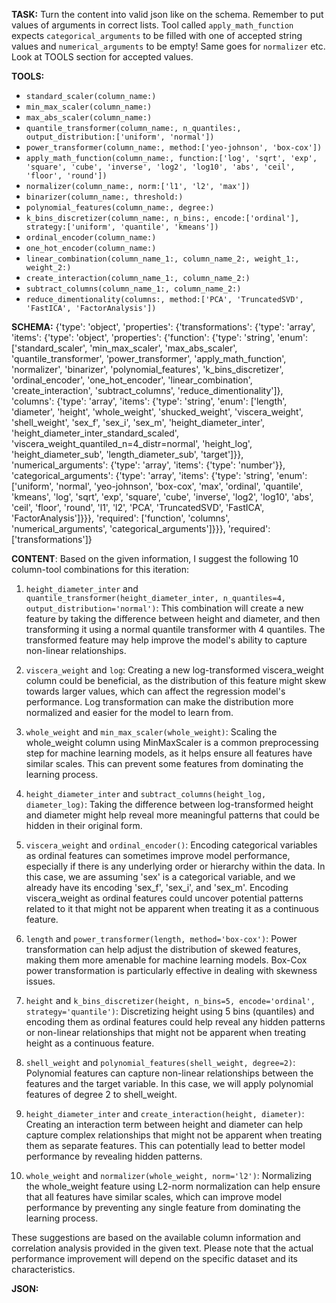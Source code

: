 **TASK:**
Turn the content into valid json like on the schema.
Remember to put values of arguments in correct lists.
Tool called `apply_math_function` expects `categorical_arguments` to be filled with one of accepted string values and `numerical_arguments` to be empty! Same goes for `normalizer` etc. Look at TOOLS section for accepted values.

**TOOLS:**
- `standard_scaler(column_name:)`
- `min_max_scaler(column_name:)`
- `max_abs_scaler(column_name:)`
- `quantile_transformer(column_name:, n_quantiles:, output_distribution:['uniform', 'normal'])`
- `power_transformer(column_name:, method:['yeo-johnson', 'box-cox'])`
- `apply_math_function(column_name:, function:['log', 'sqrt', 'exp', 'square', 'cube', 'inverse', 'log2', 'log10', 'abs', 'ceil', 'floor', 'round'])`
- `normalizer(column_name:, norm:['l1', 'l2', 'max'])`
- `binarizer(column_name:, threshold:)`
- `polynomial_features(column_name:, degree:)`
- `k_bins_discretizer(column_name:, n_bins:, encode:['ordinal'], strategy:['uniform', 'quantile', 'kmeans'])`
- `ordinal_encoder(column_name:)`
- `one_hot_encoder(column_name:)`
- `linear_combination(column_name_1:, column_name_2:, weight_1:, weight_2:)`
- `create_interaction(column_name_1:, column_name_2:)`
- `subtract_columns(column_name_1:, column_name_2:)`
- `reduce_dimentionality(columns:, method:['PCA', 'TruncatedSVD', 'FastICA', 'FactorAnalysis'])`

**SCHEMA:**
{'type': 'object', 'properties': {'transformations': {'type': 'array', 'items': {'type': 'object', 'properties': {'function': {'type': 'string', 'enum': ['standard_scaler', 'min_max_scaler', 'max_abs_scaler', 'quantile_transformer', 'power_transformer', 'apply_math_function', 'normalizer', 'binarizer', 'polynomial_features', 'k_bins_discretizer', 'ordinal_encoder', 'one_hot_encoder', 'linear_combination', 'create_interaction', 'subtract_columns', 'reduce_dimentionality']}, 'columns': {'type': 'array', 'items': {'type': 'string', 'enum': ['length', 'diameter', 'height', 'whole_weight', 'shucked_weight', 'viscera_weight', 'shell_weight', 'sex_f', 'sex_i', 'sex_m', 'height_diameter_inter', 'height_diameter_inter_standard_scaled', 'viscera_weight_quantiled_n=4_distr=normal', 'height_log', 'height_diameter_sub', 'length_diameter_sub', 'target']}}, 'numerical_arguments': {'type': 'array', 'items': {'type': 'number'}}, 'categorical_arguments': {'type': 'array', 'items': {'type': 'string', 'enum': ['uniform', 'normal', 'yeo-johnson', 'box-cox', 'max', 'ordinal', 'quantile', 'kmeans', 'log', 'sqrt', 'exp', 'square', 'cube', 'inverse', 'log2', 'log10', 'abs', 'ceil', 'floor', 'round', 'l1', 'l2', 'PCA', 'TruncatedSVD', 'FastICA', 'FactorAnalysis']}}}, 'required': ['function', 'columns', 'numerical_arguments', 'categorical_arguments']}}}, 'required': ['transformations']}

**CONTENT**:
 Based on the given information, I suggest the following 10 column-tool combinations for this iteration:

1. `height_diameter_inter` and `quantile_transformer(height_diameter_inter, n_quantiles=4, output_distribution='normal')`: This combination will create a new feature by taking the difference between height and diameter, and then transforming it using a normal quantile transformer with 4 quantiles. The transformed feature may help improve the model's ability to capture non-linear relationships.

2. `viscera_weight` and `log`: Creating a new log-transformed viscera_weight column could be beneficial, as the distribution of this feature might skew towards larger values, which can affect the regression model's performance. Log transformation can make the distribution more normalized and easier for the model to learn from.

3. `whole_weight` and `min_max_scaler(whole_weight)`: Scaling the whole_weight column using MinMaxScaler is a common preprocessing step for machine learning models, as it helps ensure all features have similar scales. This can prevent some features from dominating the learning process.

4. `height_diameter_inter` and `subtract_columns(height_log, diameter_log)`: Taking the difference between log-transformed height and diameter might help reveal more meaningful patterns that could be hidden in their original form.

5. `viscera_weight` and `ordinal_encoder()`: Encoding categorical variables as ordinal features can sometimes improve model performance, especially if there is any underlying order or hierarchy within the data. In this case, we are assuming 'sex' is a categorical variable, and we already have its encoding 'sex_f', 'sex_i', and 'sex_m'. Encoding viscera_weight as ordinal features could uncover potential patterns related to it that might not be apparent when treating it as a continuous feature.

6. `length` and `power_transformer(length, method='box-cox')`: Power transformation can help adjust the distribution of skewed features, making them more amenable for machine learning models. Box-Cox power transformation is particularly effective in dealing with skewness issues.

7. `height` and `k_bins_discretizer(height, n_bins=5, encode='ordinal', strategy='quantile')`: Discretizing height using 5 bins (quantiles) and encoding them as ordinal features could help reveal any hidden patterns or non-linear relationships that might not be apparent when treating height as a continuous feature.

8. `shell_weight` and `polynomial_features(shell_weight, degree=2)`: Polynomial features can capture non-linear relationships between the features and the target variable. In this case, we will apply polynomial features of degree 2 to shell_weight.

9. `height_diameter_inter` and `create_interaction(height, diameter)`: Creating an interaction term between height and diameter can help capture complex relationships that might not be apparent when treating them as separate features. This can potentially lead to better model performance by revealing hidden patterns.

10. `whole_weight` and `normalizer(whole_weight, norm='l2')`: Normalizing the whole_weight feature using L2-norm normalization can help ensure that all features have similar scales, which can improve model performance by preventing any single feature from dominating the learning process.

These suggestions are based on the available column information and correlation analysis provided in the given text. Please note that the actual performance improvement will depend on the specific dataset and its characteristics.

**JSON:**
